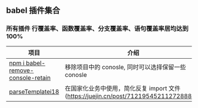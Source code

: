 ## babel 插件集合

### 所有插件 行覆盖率、函数覆盖率、分支覆盖率、语句覆盖率居均达到100%
| 项目                                                   | 介绍                                       | 使用                                       |
| ------------------------------------------------------ | ------------------------------------------ |  ------------------------------------------ |
| [npm i babel-remove-console-retain](https://github.com/webgzh907247189/babel-plugin/blob/master/packages/babel-remove-console-retain)                     | 移除项目中的 conosle, 同时可以选择保留一些 conosle                         |   npm i babel-remove-console-retain     |
| [parseTemplatei18](https://github.com/webgzh907247189/babel-plugin/tree/master/packages/parseTemplatei18)             |  在国家化业务中使用，简化反复 import 文件 (https://juejin.cn/post/7121954521127288868)        |  npm i parsetemplatei18    |